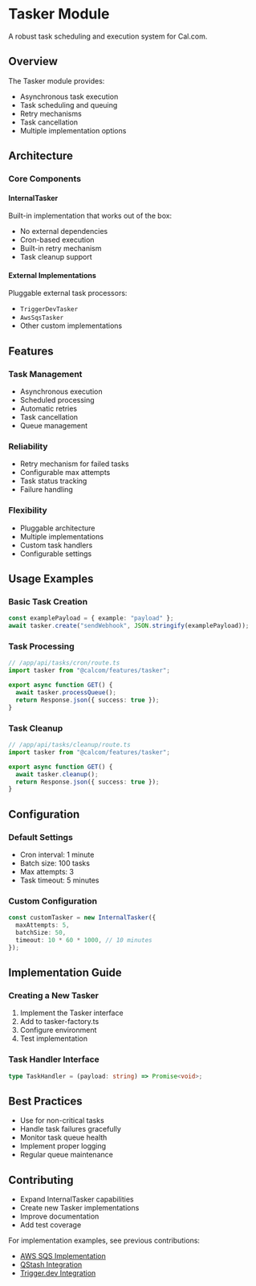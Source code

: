 # Tasker Module

A robust task scheduling and execution system for Cal.com.

## Overview

The Tasker module provides:
- Asynchronous task execution
- Task scheduling and queuing
- Retry mechanisms
- Task cancellation
- Multiple implementation options

## Architecture

### Core Components

#### InternalTasker
Built-in implementation that works out of the box:
- No external dependencies
- Cron-based execution
- Built-in retry mechanism
- Task cleanup support

#### External Implementations
Pluggable external task processors:
- `TriggerDevTasker`
- `AwsSqsTasker`
- Other custom implementations

## Features

### Task Management
- Asynchronous execution
- Scheduled processing
- Automatic retries
- Task cancellation
- Queue management

### Reliability
- Retry mechanism for failed tasks
- Configurable max attempts
- Task status tracking
- Failure handling

### Flexibility
- Pluggable architecture
- Multiple implementations
- Custom task handlers
- Configurable settings

## Usage Examples

### Basic Task Creation
```typescript
const examplePayload = { example: "payload" };
await tasker.create("sendWebhook", JSON.stringify(examplePayload));
```

### Task Processing
```typescript
// /app/api/tasks/cron/route.ts
import tasker from "@calcom/features/tasker";

export async function GET() {
  await tasker.processQueue();
  return Response.json({ success: true });
}
```

### Task Cleanup
```typescript
// /app/api/tasks/cleanup/route.ts
import tasker from "@calcom/features/tasker";

export async function GET() {
  await tasker.cleanup();
  return Response.json({ success: true });
}
```

## Configuration

### Default Settings
- Cron interval: 1 minute
- Batch size: 100 tasks
- Max attempts: 3
- Task timeout: 5 minutes

### Custom Configuration
```typescript
const customTasker = new InternalTasker({
  maxAttempts: 5,
  batchSize: 50,
  timeout: 10 * 60 * 1000, // 10 minutes
});
```

## Implementation Guide

### Creating a New Tasker
1. Implement the Tasker interface
2. Add to tasker-factory.ts
3. Configure environment
4. Test implementation

### Task Handler Interface
```typescript
type TaskHandler = (payload: string) => Promise<void>;
```

## Best Practices
- Use for non-critical tasks
- Handle task failures gracefully
- Monitor task queue health
- Implement proper logging
- Regular queue maintenance

## Contributing
- Expand InternalTasker capabilities
- Create new Tasker implementations
- Improve documentation
- Add test coverage

For implementation examples, see previous contributions:
- [AWS SQS Implementation](https://github.com/calcom/cal.com/pull/12663)
- [QStash Integration](https://github.com/calcom/cal.com/pull/12658)
- [Trigger.dev Integration](https://github.com/calcom/cal.com/pull/12641)
